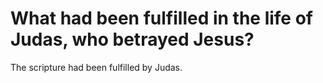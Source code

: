 # What had been fulfilled in the life of Judas, who betrayed Jesus?

The scripture had been fulfilled by Judas.
